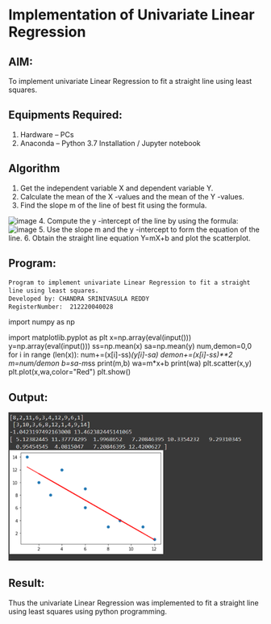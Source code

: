 # Implementation of Univariate Linear Regression
## AIM:
To implement univariate Linear Regression to fit a straight line using least squares.

## Equipments Required:
1. Hardware – PCs
2. Anaconda – Python 3.7 Installation / Jupyter notebook

## Algorithm
1. Get the independent variable X and dependent variable Y.
2. Calculate the mean of the X -values and the mean of the Y -values.
3. Find the slope m of the line of best fit using the formula. 
<img width="231" alt="image" src="https://user-images.githubusercontent.com/93026020/192078527-b3b5ee3e-992f-46c4-865b-3b7ce4ac54ad.png">
4. Compute the y -intercept of the line by using the formula:
<img width="148" alt="image" src="https://user-images.githubusercontent.com/93026020/192078545-79d70b90-7e9d-4b85-9f8b-9d7548a4c5a4.png">
5. Use the slope m and the y -intercept to form the equation of the line.
6. Obtain the straight line equation Y=mX+b and plot the scatterplot.

## Program:
```
Program to implement univariate Linear Regression to fit a straight line using least squares.
Developed by: CHANDRA SRINIVASULA REDDY
RegisterNumber:  212220040028
```
import numpy as np 

import matplotlib.pyplot as plt
x=np.array(eval(input()))
y=np.array(eval(input()))
ss=np.mean(x)
sa=np.mean(y)
num,demon=0,0
for i in range (len(x)):
num+=(x[i]-ss)*(y[i]-sa)
demon+=(x[i]-ss)**2
m=num/demon
b=sa-m*ss
print(m,b)
wa=m*x+b
print(wa)
plt.scatter(x,y)
plt.plot(x,wa,color="Red")
plt.show()


## Output:
![best fit line](project1.png)


## Result:
Thus the univariate Linear Regression was implemented to fit a straight line using least squares using python programming.
